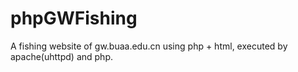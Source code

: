 # phpGWFishing
A fishing website of gw.buaa.edu.cn using php + html, executed by apache(uhttpd) and php.

